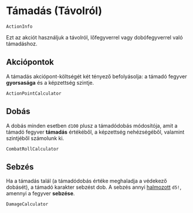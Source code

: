 # Támadás (Távolról)

`ActionInfo`

Ezt az akciót használjuk a távolról, lőfegyverrel vagy dobófegyverrel való támadáshoz.

## Akciópontok

A támadás akciópont-költségét két tényező befolyásolja: a támadó fegyver **gyorsasága** és a képzettség szintje.

`ActionPointCalculator`

## Dobás

A dobás minden esetben `d100` plusz a támadódobás módosítója, amit a támadó fegyver **támadás** értékéből, a képzettség nehézségéből, valamint szintjéből számolunk ki.

`CombatRollCalculator`

## Sebzés

Ha a támadás talál (a támadódobás értéke meghaladja a védekező dobásét), a támadó karakter sebzést dob. A sebzés annyi [halmozott](rule:exploding_dice) `d5!`, amennyi a fegyver **sebzése**.

`DamageCalculator`